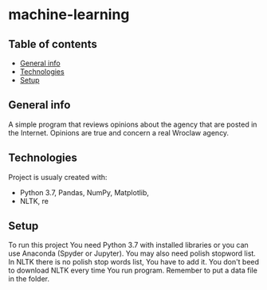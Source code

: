 # machine-learning
## Table of contents
* [General info](#general-info)
* [Technologies](#technologies)
* [Setup](#setup)


## General info

A simple program that reviews opinions about the agency that are posted in the Internet. 
Opinions are true and concern a real Wroclaw agency.

## Technologies
Project is usualy created with:
* Python 3.7, Pandas, NumPy, Matplotlib,
* NLTK, re

## Setup
To run this project You need Python 3.7 with installed libraries or you can use Anaconda (Spyder or Jupyter).
You may also need polish stopword list. In NLTK there is no polish stop words list, You have to add it. You don't beed to download NLTK every time You run program.
Remember to put a data file in the folder.



